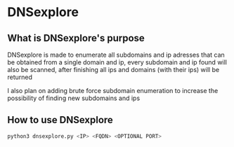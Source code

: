 # DNSexplore

## What is DNSexplore's purpose

DNSexplore is made to enumerate all subdomains and ip adresses that can be obtained from a single domain and ip, every subdomain and ip found will also be scanned, after finishing all ips and domains (with their ips) will be returned

I also plan on adding brute force subdomain enumeration to increase the possibility of finding new subdomains and ips

## How to use DNSexplore

```bash
python3 dnsexplore.py <IP> <FQDN> <OPTIONAL PORT>
```
